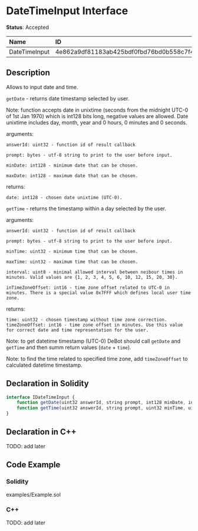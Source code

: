 # DateTimeInput Interface

**Status**: Accepted

| Name         | ID                                                                |
| :--------    | :---------------------------------------------------------------- |
| DateTimeInput| 4e862a9df81183ab425bdf0fbd76bd0b558c7f44c24887b4354bf1c26c74a623  |


## Description

Allows to input date and time.

`getDate` - returns date timestamp selected by user.

Note: function accepts date in unixtime (seconds from the midnight UTC-0 of 1st Jan 1970) which is int128 bits long, negative values are allowed. Date unixtime includes day, month, year and 0 hours, 0 minutes and 0 seconds.

arguments:

	answerId: uint32 - function id of result callback

    prompt: bytes - utf-8 string to print to the user before input.

    minDate: int128 - minimum date that can be chosen.
    
    maxDate: int128 - maximum date that can be chosen.

returns:

	date: int128 - chosen date unixtime (UTC-0).

`getTime` - returns the timestamp within a day selected by the user.

arguments:

	answerId: uint32 - function id of result callback

    prompt: bytes - utf-8 string to print to the user before input.

    minTime: uint32 - minimum time that can be chosen.
    
    maxTime: uint32 - maximum time that can be chosen.

    interval: uint8 - minimal allowed interval between neibour times in minutes. Valid values are {1, 2, 3, 4, 5, 6, 10, 12, 15, 20, 30}.

    inTimeZoneOffset: int16 - time zone offset related to UTC-0 in minutes. There is a special value 0x7FFF which defines local user time zone.

returns:

	time: uint32 - chosen timestamp without time zone correction.
    timeZoneOffset: int16 - time zone offset in minutes. Use this value for correct date and time representation for the user.

Note: to get datetime timestamp (UTC-0) DeBot should call `getDate` and `getTime` and then summ return values (`date` + `time`).

Note: to find the time related to specified time zone, add `timeZoneOffset` to calculated datetime timestamp.

## Declaration in Solidity

```jsx
interface IDateTimeInput {
	function getDate(uint32 answerId, string prompt, int128 minDate, int128 maxDate) external returns (int128 date);
    function getTime(uint32 answerId, string prompt, uint32 minTime, uint32 maxTime, uint8 interval, int16 inTimeZoneOffset) external returns (uint32 time, int16 timeZoneOffset);
}
```

## Declaration in C++

TODO: add later
## Code Example

### Solidity

examples/Example.sol

### C++

TODO: add later
